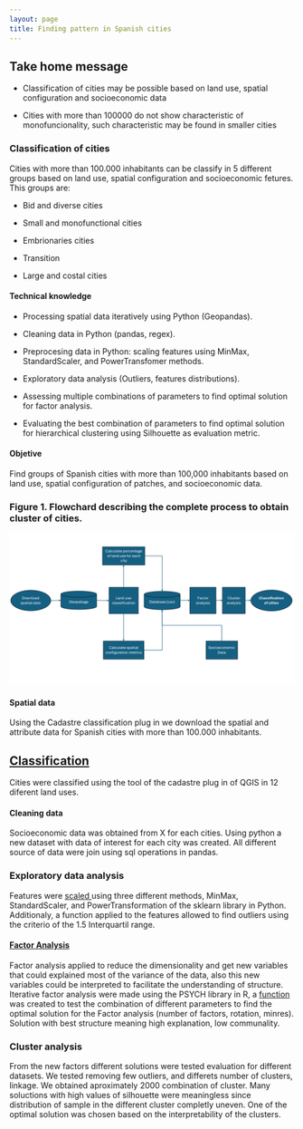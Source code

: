 ```yaml
---
layout: page
title: Finding pattern in Spanish cities
---
```


## Take home message 

* Classification of cities may be possible based on land use, spatial configuration and socioeconomic data

* Cities with more than 100000 do not show characteristic of monofuncionality, such characteristic may be found in smaller cities

### Classification of cities

Cities with more than 100.000 inhabitants can be classify in 5 different groups based on land use, spatial configuration and socioeconomic fetures. This groups are:

- Bid and diverse cities

- Small and monofunctional cities

- Embrionaries cities

- Transition

- Large and costal cities

#### Technical knowledge 

- Processing spatial data iteratively using Python (Geopandas).

- Cleaning data in Python (pandas, regex).

- Preprocesing data in Python: scaling features using MinMax, StandardScaler, and PowerTransfomer methods.

- Exploratory data analysis (Outliers, features distributions).

- Assessing multiple combinations of parameters to find optimal solution for  factor analysis.

- Evaluating the best combination of parameters to find optimal solution for hierarchical clustering using Silhouette as evaluation metric.

#### Objetive

Find groups of Spanish cities with more than 100,000 inhabitants based on land use, spatial configuration of patches, and socioeconomic data. 


### Figure 1. Flowchard describing the complete process to obtain cluster of cities.

![Figure 1](./figure1.png)


#### Spatial data

Using the Cadastre classification plug in we download the spatial and attribute data for Spanish cities with more than 100.000 inhabitants.

<h2> <a href = 'https://github.com/cristianvergaraf/clustering-cities-spain/blob/main/calculo_porcentaje_uso_ciudades.ipynb'> Classification </a> </h2>

Cities were classified using the tool of the cadastre plug in of QGIS in 12 diferent land uses.

#### Cleaning data

Socioeconomic data was obtained from X for each cities. Using python a new dataset with data of interest for each city was created. All different source of data were join using sql operations in pandas.

<h3>Exploratory data analysis</h3>

Features were <a href = 'https://github.com/cristianvergaraf/clustering-cities-spain/blob/main/escalar_variables.ipynb'>scaled </a> using three different methods, MinMax, StandardScaler, and PowerTransformation of the sklearn library in Python. Additionaly, a function applied to the features allowed to find outliers using the criterio of the 1.5 Interquartil range.

<h4><a href = "https://github.com/cristianvergaraf/clustering-cities-spain/blob/main/function_search_FA_parameters.R"> Factor Analysis</a></h4>


Factor analysis applied to reduce the dimensionality and get new variables that could explained most of the variance of the data, also this new variables could be interpreted to
facilitate the understanding of structure. Iterative factor analysis were made using the PSYCH library in R, a <a href = 'https://github.com/cristianvergaraf/clustering-cities-spain/blob/main/function_search_FA_parameters.R'> function </a> was created to test the combination of different parameters to find the optimal solution for the Factor analysis (number of factors, rotation, minres). Solution with best structure meaning high explanation, low communality.

### Cluster analysis

From the new factors different solutions were tested evaluation for different datasets. We tested removing few outliers, and differets number of clusters, linkage. We obtained aproximately 2000 combination of cluster. Many soluctions with high values of silhouette were meaningless since distribution of sample in the different cluster completly uneven. One of the optimal solution was chosen based on the interpretability of the clusters. 


